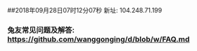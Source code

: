 ##2018年09月28日07时12分07秒 新址: 104.248.71.199
### 兔友常见问题及解答: https://github.com/wanggonging/d/blob/w/FAQ.md
